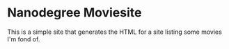 # Nanodegree Moviesite

This is a simple site that generates the HTML for a site listing some movies I'm fond of.